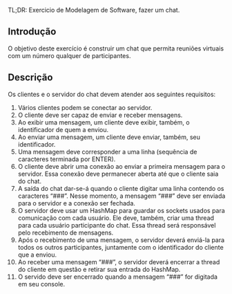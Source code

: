 TL;DR: Exercicio de Modelagem de Software, fazer um chat.

## Introdução
O objetivo deste exercício é construir um chat que permita reuniões virtuais com um número qualquer de participantes.

## Descrição

Os clientes e o servidor do chat devem atender aos seguintes requisitos:

1. Vários clientes podem se conectar ao servidor.
2. O cliente deve ser capaz de enviar e receber mensagens.
3. Ao exibir uma mensagem, um cliente deve exibir, também, o identificador de quem a enviou.
4. Ao enviar uma mensagem, um cliente deve enviar, também, seu identificador.
5. Uma mensagem deve corresponder a uma linha (sequência de caracteres terminada por ENTER).
6. O cliente deve abrir uma conexão ao enviar a primeira mensagem para o servidor. Essa conexão deve permanecer aberta até que o cliente saia do chat.
7. A saída do chat dar-se-á quando o cliente digitar uma linha contendo os caracteres “###”. Nesse momento, a mensagem “###” deve ser enviada para o servidor e a conexão ser fechada.
8. O servidor deve usar um HashMap para guardar os sockets usados para comunicação com cada usuário. Ele deve, também, criar uma thread para cada usuário participante do chat. Essa thread será responsável pelo recebimento de mensagens.
9. Após o recebimento de uma mensagem, o servidor deverá enviá-la para todos os outros participantes, juntamente com o identificador do cliente que a enviou.
10. Ao receber uma mensagem “###”, o servidor deverá encerrar a thread do cliente em questão e retirar sua entrada do HashMap.
11. O servido deve ser encerrado quando a mensagem “###” for digitada em seu console.

